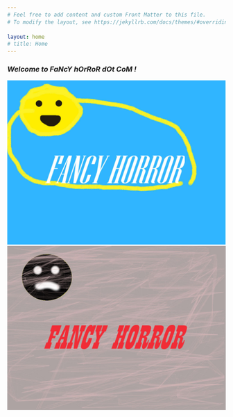 ```yaml
---
# Feel free to add content and custom Front Matter to this file.
# To modify the layout, see https://jekyllrb.com/docs/themes/#overriding-theme-defaults

layout: home
# title: Home
---
```


### _Welcome to FaNcY hOrRoR dOt CoM !_
<p>
<div class="juxtapose" data-startingposition="90%">
  <img src="images/before.jpg" data-label="" alt="">
  <img src="images/after.jpg" data-label="" alt="">
</div>
<script src="juxtapose/js/juxtapose.js"></script>
</p>
